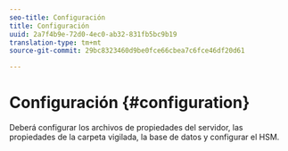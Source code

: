 ```yaml
---
seo-title: Configuración
title: Configuración
uuid: 2a7f4b9e-72d0-4ec0-ab32-831fb5bc9b19
translation-type: tm+mt
source-git-commit: 29bc8323460d9be0fce66cbea7c6fce46df20d61

---
```



# Configuración {#configuration}

Deberá configurar los archivos de propiedades del servidor, las propiedades de la carpeta vigilada, la base de datos y configurar el HSM.
